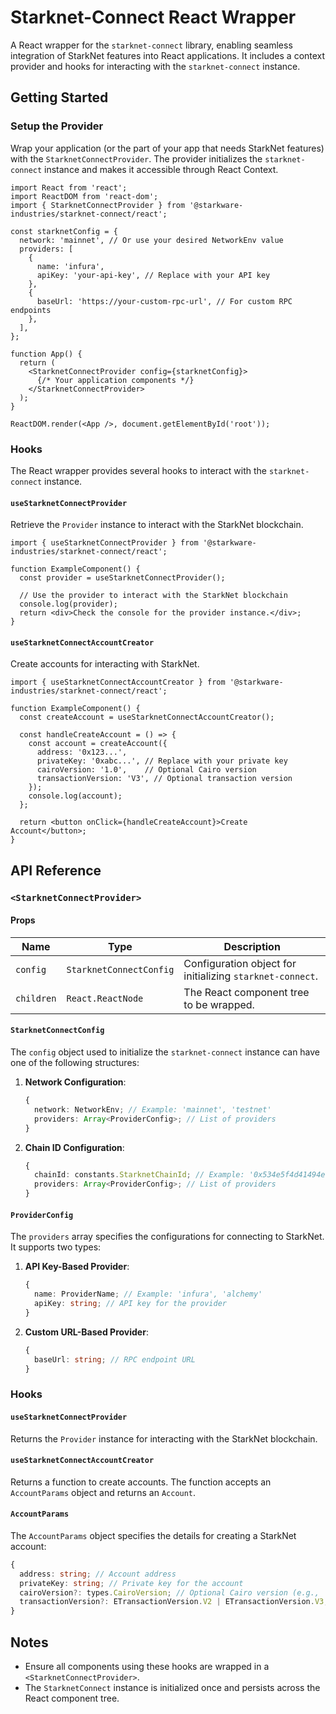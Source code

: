 
# Starknet-Connect React Wrapper

A React wrapper for the `starknet-connect` library, enabling seamless integration of StarkNet features into React applications. It includes a context provider and hooks for interacting with the `starknet-connect` instance.

## Getting Started

### Setup the Provider

Wrap your application (or the part of your app that needs StarkNet features) with the `StarknetConnectProvider`. The provider initializes the `starknet-connect` instance and makes it accessible through React Context.

```tsx
import React from 'react';
import ReactDOM from 'react-dom';
import { StarknetConnectProvider } from '@starkware-industries/starknet-connect/react';

const starknetConfig = {
  network: 'mainnet', // Or use your desired NetworkEnv value
  providers: [
    {
      name: 'infura',
      apiKey: 'your-api-key', // Replace with your API key
    },
    {
      baseUrl: 'https://your-custom-rpc-url', // For custom RPC endpoints
    },
  ],
};

function App() {
  return (
    <StarknetConnectProvider config={starknetConfig}>
      {/* Your application components */}
    </StarknetConnectProvider>
  );
}

ReactDOM.render(<App />, document.getElementById('root'));
```

### Hooks

The React wrapper provides several hooks to interact with the `starknet-connect` instance.

#### `useStarknetConnectProvider`

Retrieve the `Provider` instance to interact with the StarkNet blockchain.

```tsx
import { useStarknetConnectProvider } from '@starkware-industries/starknet-connect/react';

function ExampleComponent() {
  const provider = useStarknetConnectProvider();

  // Use the provider to interact with the StarkNet blockchain
  console.log(provider);
  return <div>Check the console for the provider instance.</div>;
}
```

#### `useStarknetConnectAccountCreator`

Create accounts for interacting with StarkNet.

```tsx
import { useStarknetConnectAccountCreator } from '@starkware-industries/starknet-connect/react';

function ExampleComponent() {
  const createAccount = useStarknetConnectAccountCreator();

  const handleCreateAccount = () => {
    const account = createAccount({
      address: '0x123...',
      privateKey: '0xabc...', // Replace with your private key
      cairoVersion: '1.0',    // Optional Cairo version
      transactionVersion: 'V3', // Optional transaction version
    });
    console.log(account);
  };

  return <button onClick={handleCreateAccount}>Create Account</button>;
}
```

## API Reference

### `<StarknetConnectProvider>`

#### Props

| Name       | Type                           | Description                                             |
|------------|--------------------------------|---------------------------------------------------------|
| `config`   | `StarknetConnectConfig`        | Configuration object for initializing `starknet-connect`. |
| `children` | `React.ReactNode`              | The React component tree to be wrapped.                |

#### `StarknetConnectConfig`

The `config` object used to initialize the `starknet-connect` instance can have one of the following structures:

1. **Network Configuration**:
   ```ts
   {
     network: NetworkEnv; // Example: 'mainnet', 'testnet'
     providers: Array<ProviderConfig>; // List of providers
   }
   ```

2. **Chain ID Configuration**:
   ```ts
   {
     chainId: constants.StarknetChainId; // Example: '0x534e5f4d41494e' for mainnet
     providers: Array<ProviderConfig>; // List of providers
   }
   ```

#### `ProviderConfig`

The `providers` array specifies the configurations for connecting to StarkNet. It supports two types:

1. **API Key-Based Provider**:
   ```ts
   {
     name: ProviderName; // Example: 'infura', 'alchemy'
     apiKey: string; // API key for the provider
   }
   ```

2. **Custom URL-Based Provider**:
   ```ts
   {
     baseUrl: string; // RPC endpoint URL
   }
   ```

### Hooks

#### `useStarknetConnectProvider`

Returns the `Provider` instance for interacting with the StarkNet blockchain.

#### `useStarknetConnectAccountCreator`

Returns a function to create accounts. The function accepts an `AccountParams` object and returns an `Account`.

#### `AccountParams`

The `AccountParams` object specifies the details for creating a StarkNet account:
```ts
{
  address: string; // Account address
  privateKey: string; // Private key for the account
  cairoVersion?: types.CairoVersion; // Optional Cairo version (e.g., '1.0')
  transactionVersion?: ETransactionVersion.V2 | ETransactionVersion.V3; // Optional transaction version
}
```

## Notes

- Ensure all components using these hooks are wrapped in a `<StarknetConnectProvider>`.
- The `StarknetConnect` instance is initialized once and persists across the React component tree.